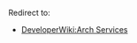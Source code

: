 Redirect to:

*   [DeveloperWiki:Arch Services](/index.php?title=DeveloperWiki:Arch_Services&redirect=no "DeveloperWiki:Arch Services")